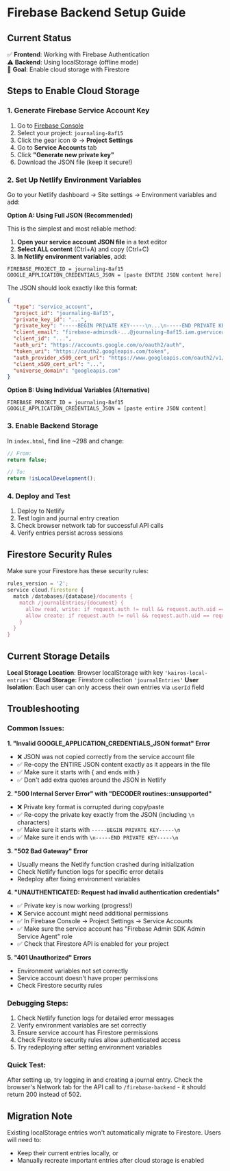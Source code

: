 # Firebase Backend Setup Guide

## Current Status
✅ **Frontend**: Working with Firebase Authentication  
⚠️ **Backend**: Using localStorage (offline mode)  
🎯 **Goal**: Enable cloud storage with Firestore

## Steps to Enable Cloud Storage

### 1. Generate Firebase Service Account Key

1. Go to [Firebase Console](https://console.firebase.google.com/)
2. Select your project: `journaling-8af15`
3. Click the gear icon ⚙️ → **Project Settings**
4. Go to **Service Accounts** tab
5. Click **"Generate new private key"**
6. Download the JSON file (keep it secure!)

### 2. Set Up Netlify Environment Variables

Go to your Netlify dashboard → Site settings → Environment variables and add:

**Option A: Using Full JSON (Recommended)**

This is the simplest and most reliable method:

1. **Open your service account JSON file** in a text editor
2. **Select ALL content** (Ctrl+A) and copy (Ctrl+C)
3. **In Netlify environment variables**, add:

```
FIREBASE_PROJECT_ID = journaling-8af15
GOOGLE_APPLICATION_CREDENTIALS_JSON = [paste ENTIRE JSON content here]
```

The JSON should look exactly like this format:
```json
{
  "type": "service_account",
  "project_id": "journaling-8af15",
  "private_key_id": "...",
  "private_key": "-----BEGIN PRIVATE KEY-----\n...\n-----END PRIVATE KEY-----\n",
  "client_email": "firebase-adminsdk-...@journaling-8af15.iam.gserviceaccount.com",
  "client_id": "...",
  "auth_uri": "https://accounts.google.com/o/oauth2/auth",
  "token_uri": "https://oauth2.googleapis.com/token",
  "auth_provider_x509_cert_url": "https://www.googleapis.com/oauth2/v1/certs",
  "client_x509_cert_url": "...",
  "universe_domain": "googleapis.com"
}
```

**Option B: Using Individual Variables (Alternative)**
```
FIREBASE_PROJECT_ID = journaling-8af15
GOOGLE_APPLICATION_CREDENTIALS_JSON = [paste entire JSON content]
```

### 3. Enable Backend Storage

In `index.html`, find line ~298 and change:
```javascript
// From:
return false;

// To:
return !isLocalDevelopment();
```

### 4. Deploy and Test

1. Deploy to Netlify
2. Test login and journal entry creation
3. Check browser network tab for successful API calls
4. Verify entries persist across sessions

## Firestore Security Rules

Make sure your Firestore has these security rules:
```javascript
rules_version = '2';
service cloud.firestore {
  match /databases/{database}/documents {
    match /journalEntries/{document} {
      allow read, write: if request.auth != null && request.auth.uid == resource.data.userId;
      allow create: if request.auth != null && request.auth.uid == request.resource.data.userId;
    }
  }
}
```

## Current Storage Details

**Local Storage Location**: Browser localStorage with key `'kairos-local-entries'`
**Cloud Storage**: Firestore collection `'journalEntries'`
**User Isolation**: Each user can only access their own entries via `userId` field

## Troubleshooting

### Common Issues:

**1. "Invalid GOOGLE_APPLICATION_CREDENTIALS_JSON format" Error**
- ❌ JSON was not copied correctly from the service account file
- ✅ Re-copy the ENTIRE JSON content exactly as it appears in the file
- ✅ Make sure it starts with { and ends with }
- ✅ Don't add extra quotes around the JSON in Netlify

**2. "500 Internal Server Error" with "DECODER routines::unsupported"**
- ❌ Private key format is corrupted during copy/paste
- ✅ Re-copy the private key exactly from the JSON (including `\n` characters)
- ✅ Make sure it starts with `-----BEGIN PRIVATE KEY-----\n`  
- ✅ Make sure it ends with `\n-----END PRIVATE KEY-----\n`

**3. "502 Bad Gateway" Error**
- Usually means the Netlify function crashed during initialization
- Check Netlify function logs for specific error details
- Redeploy after fixing environment variables

**4. "UNAUTHENTICATED: Request had invalid authentication credentials"**
- ✅ Private key is now working (progress!)
- ❌ Service account might need additional permissions
- ✅ In Firebase Console → Project Settings → Service Accounts
- ✅ Make sure the service account has "Firebase Admin SDK Admin Service Agent" role
- ✅ Check that Firestore API is enabled for your project

**5. "401 Unauthorized" Errors**
- Environment variables not set correctly
- Service account doesn't have proper permissions
- Check Firestore security rules

### Debugging Steps:
1. Check Netlify function logs for detailed error messages
2. Verify environment variables are set correctly
3. Ensure service account has Firestore permissions  
4. Check Firestore security rules allow authenticated access
5. Try redeploying after setting environment variables

### Quick Test:
After setting up, try logging in and creating a journal entry. Check the browser's Network tab for the API call to `/firebase-backend` - it should return 200 instead of 502.

## Migration Note

Existing localStorage entries won't automatically migrate to Firestore. Users will need to:
- Keep their current entries locally, or
- Manually recreate important entries after cloud storage is enabled